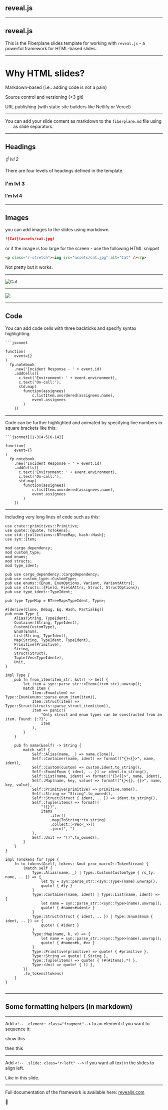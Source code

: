 <p class="r-stretch"><img src="assets/logo-glow.png" alt=""></p>

## reveal.js <!-- .element: class="fragment fade-up"-->

---

## reveal.js

This is the Fiberplane slides template for working with `reveal.js` - a powerful framework for HTML-based slides.

---

# Why HTML slides?

Markdown-based (i.e.: adding code is not a pain) <!--.element: class="fragment" -->

Source control and versioning (<3 git) <!--.element: class="fragment" -->

URL publishing (with static site builders like Netlify or Vercel) <!--.element: class="fragment" -->

---

You can add your slide content as markdown to the `fiberplane.md` file using `---` as slide separators.

---

## Headings

_☝️ lvl 2_ <!-- .element: class="fragment" data-fragment-index="2" -->

There are four levels of headings defined in the template.

### I'm lvl 3 <!-- .element: class="fragment" data-fragment-index="0" -->

#### I'm lvl 4 <!-- .element: class="fragment" data-fragment-index="1" -->

---

<!-- .slide: class="r-left" -->

## Images

you can add images to the slides using markdown

```md
![Cat](assets/cat.jpg)
```

or if the image is too large for the screen - use the following HTML snippet

```html
<p class="r-stretch"><img src="assets/cat.jpg" alt="Cat" /></p>
```

Not pretty but it works.

---

<p class="r-stretch"><img src="/assets/cat.jpg" alt="Cat"></p>

---

![](https://media.giphy.com/media/1n4iuWZFnTeN6qvdpD/giphy.gif)

---

<!-- .slide: data-auto-animate data-auto-animate-id="code" -->

## Code

You can add code cells with three backticks and specify syntax highlighting:

<code>```jsonnet</code>

```jsonnet[]
function(
    event={}
)
  fp.notebook
    .new('Incident Response - ' + event.id)
    .addCells([
      c.text('Environment: ' + event.environment),
      c.text('On-call:'),
      std.map(
        function(assignees)
            c.listItem.unordered(assignees.name),
            event.assignees
        )
    ])
```

---

<!-- .slide: data-auto-animate data-auto-animate-id="code" -->

Code can be further highlighted and animated by specifying line numbers in square brackets like this:

<code>```jsonnet[|1-3|4-5|6-14]]</code>

```jsonnet[|1-3|4-5|6-14]]
function(
    event={}
)
  fp.notebook
    .new('Incident Response - ' + event.id)
    .addCells([
      c.text('Environment: ' + event.environment),
      c.text('On-call:'),
      std.map(
        function(assignees)
            c.listItem.unordered(assignees.name),
            event.assignees
        )
    ])
```

---

Including very long lines of code such as this:

```rust[|1-10|35-46|59-66]
use crate::primitives::Primitive;
use quote::{quote, ToTokens};
use std::{collections::BTreeMap, hash::Hash};
use syn::Item;

mod cargo_dependency;
mod custom_type;
mod enums;
mod structs;
mod type_ident;

pub use cargo_dependency::CargoDependency;
pub use custom_type::CustomType;
pub use enums::{Enum, EnumOptions, Variant, VariantAttrs};
pub use structs::{Field, FieldAttrs, Struct, StructOptions};
pub use type_ident::TypeIdent;

pub type TypeMap = BTreeMap<TypeIdent, Type>;

#[derive(Clone, Debug, Eq, Hash, PartialEq)]
pub enum Type {
    Alias(String, TypeIdent),
    Container(String, TypeIdent),
    Custom(CustomType),
    Enum(Enum),
    List(String, TypeIdent),
    Map(String, TypeIdent, TypeIdent),
    Primitive(Primitive),
    String,
    Struct(Struct),
    Tuple(Vec<TypeIdent>),
    Unit,
}

impl Type {
    pub fn from_item(item_str: &str) -> Self {
        let item = syn::parse_str::<Item>(item_str).unwrap();
        match item {
            Item::Enum(item) => Type::Enum(enums::parse_enum_item(item)),
            Item::Struct(item) => Type::Struct(structs::parse_struct_item(item)),
            item => panic!(
                "Only struct and enum types can be constructed from an item. Found: {:?}",
                item
            ),
        }
    }

    pub fn name(&self) -> String {
        match self {
            Self::Alias(name, _) => name.clone(),
            Self::Container(name, ident) => format!("{}<{}>", name, ident),
            Self::Custom(custom) => custom.ident.to_string(),
            Self::Enum(Enum { ident, .. }) => ident.to_string(),
            Self::List(name, ident) => format!("{}<{}>", name, ident),
            Self::Map(name, key, value) => format!("{}<{}, {}>", name, key, value),
            Self::Primitive(primitive) => primitive.name(),
            Self::String => "String".to_owned(),
            Self::Struct(Struct { ident, .. }) => ident.to_string(),
            Self::Tuple(items) => format!(
                "({})",
                items
                    .iter()
                    .map(ToString::to_string)
                    .collect::<Vec<_>>()
                    .join(", ")
            ),
            Self::Unit => "()".to_owned(),
        }
    }
}

impl ToTokens for Type {
    fn to_tokens(&self, tokens: &mut proc_macro2::TokenStream) {
        (match self {
            Type::Alias(name, _) | Type::Custom(CustomType { rs_ty: name, .. }) => {
                let ty = syn::parse_str::<syn::Type>(name).unwrap();
                quote! { #ty }
            }
            Type::Container(name, ident) | Type::List(name, ident) => {
                let name = syn::parse_str::<syn::Type>(name).unwrap();
                quote! { #name<#ident> }
            }
            Type::Struct(Struct { ident, .. }) | Type::Enum(Enum { ident, .. }) => {
                quote! { #ident }
            }
            Type::Map(name, k, v) => {
                let name = syn::parse_str::<syn::Type>(name).unwrap();
                quote! { #name<#k, #v> }
            }
            Type::Primitive(primitive) => quote! { #primitive },
            Type::String => quote! { String },
            Type::Tuple(items) => quote! { (#(#items),*) },
            Type::Unit => quote! { () },
        })
        .to_tokens(tokens)
    }
}


```

---

## Some formatting helpers (in markdown)

---

Add `<!-- .element: class="fragment"-->` to an element if you want to sequence it:

show this

then this <!-- .element: class="fragment"-->

---

<!-- .slide: class="r-left" -->

Add `<!-- .slide: class="r-left" -->` if you want all text in the slides to align left.

Like in this slide.

---

Full documentation of the framework is available here: [revealjs.com](https://revealjs.com/)

👋
